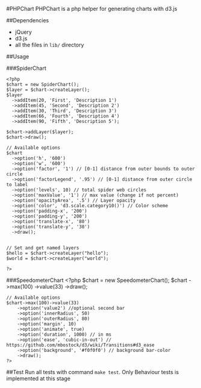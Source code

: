 #PHPChart
PHPChart is a php helper for generating charts with d3.js

##Dependencies

* jQuery
* d3.js
* all the files in `lib/` directory

##Usage

###SpiderChart

    <?php
    $chart = new SpiderChart();
    $layer = $chart->createLayer();
    $layer
      ->addItem(20, 'First', 'Description 1')
      ->addItem(45, 'Second', 'Description 2')
      ->addItem(30, 'Third', 'Description 3')
      ->addItem(66, 'Fourth', 'Description 4')
      ->addItem(90, 'Fifth', 'Description 5');

    $chart->addLayer($layer);
    $chart->draw();

    // Available options
    $chart
      ->option('h', '600')
      ->option('w', '600')
      ->option('factor', '1') // [0-1] distance from outer bounds to outer circle
      ->option('factorLegend', '.95') // [0-1] distance from outer circle to label
      ->option('levels', 10) // total spider web circles
      ->option('maxValue', '1') // max value (change if not percent)
      ->option('opacityArea', '.5') // Layer opacity
      ->option('color', 'd3.scale.category10()') // Color scheme
      ->option('padding-x', '200')
      ->option('padding-y', '200')
      ->option('translate-x', '80')
      ->option('translate-y', '30')
      ->draw();


    // Set and get named layers
    $hello = $chart->createLayer("hello");
    $world = $chart->createLayer("world");

    ?>

###SpeedometerChart
    <?php
    $chart = new SpeedometerChart();
    $chart
        ->max(100)
        ->value(33)
        ->draw();

    // Available options
    $chart->max(100)->value(33)
        ->option('value2') //optional second bar
        ->option('innerRadius', 50)
        ->option('outerRadius', 80)
        ->option('margin', 10)
        ->option('animate', true)
        ->option('duration', 1000) // in ms
        ->option('ease', 'cubic-in-out') // https://github.com/mbostock/d3/wiki/Transitions#d3_ease
        ->option('background', '#f0f0f0') // background bar-color
        ->draw();
    ?>

##Test
Run all tests with command `make test`. Only Behaviour tests is implemented at this stage
